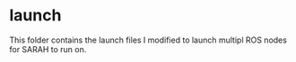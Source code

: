 # launch

This folder contains the launch files I modified to launch multipl ROS nodes for SARAH to run on.
